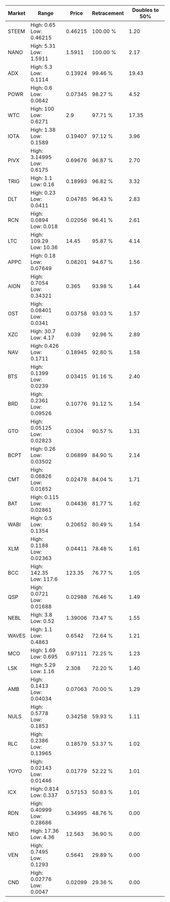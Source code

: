| Market | Range | Price| Retracement | Doubles to 50% |
| --- | --- | --- | --- | --- |
| STEEM | High: 0.65<br />Low: 0.46215 | 0.46215 | 100.00 % | 1.20 |
| NANO | High: 5.31<br />Low: 1.5911 | 1.5911 | 100.00 % | 2.17 |
| ADX | High: 5.3<br />Low: 0.1114 | 0.13924 | 99.46 % | 19.43 |
| POWR | High: 0.6<br />Low: 0.0642 | 0.07345 | 98.27 % | 4.52 |
| WTC | High: 100<br />Low: 0.6271 | 2.9 | 97.71 % | 17.35 |
| IOTA | High: 1.38<br />Low: 0.1589 | 0.19407 | 97.12 % | 3.96 |
| PIVX | High: 3.14995<br />Low: 0.6175 | 0.69676 | 96.87 % | 2.70 |
| TRIG | High: 1.1<br />Low: 0.16 | 0.18993 | 96.82 % | 3.32 |
| DLT | High: 0.23<br />Low: 0.0411 | 0.04785 | 96.43 % | 2.83 |
| RCN | High: 0.0894<br />Low: 0.018 | 0.02056 | 96.41 % | 2.61 |
| LTC | High: 109.29<br />Low: 10.36 | 14.45 | 95.87 % | 4.14 |
| APPC | High: 0.18<br />Low: 0.07649 | 0.08201 | 94.67 % | 1.56 |
| AION | High: 0.7054<br />Low: 0.34321 | 0.365 | 93.98 % | 1.44 |
| OST | High: 0.08401<br />Low: 0.0341 | 0.03758 | 93.03 % | 1.57 |
| XZC | High: 30.7<br />Low: 4.17 | 6.039 | 92.96 % | 2.89 |
| NAV | High: 0.426<br />Low: 0.1711 | 0.18945 | 92.80 % | 1.58 |
| BTS | High: 0.1399<br />Low: 0.0239 | 0.03415 | 91.16 % | 2.40 |
| BRD | High: 0.2361<br />Low: 0.09526 | 0.10776 | 91.12 % | 1.54 |
| GTO | High: 0.05125<br />Low: 0.02823 | 0.0304 | 90.57 % | 1.31 |
| BCPT | High: 0.26<br />Low: 0.03502 | 0.06899 | 84.90 % | 2.14 |
| CMT | High: 0.06826<br />Low: 0.01652 | 0.02478 | 84.04 % | 1.71 |
| BAT | High: 0.115<br />Low: 0.02861 | 0.04436 | 81.77 % | 1.62 |
| WABI | High: 0.5<br />Low: 0.1354 | 0.20652 | 80.49 % | 1.54 |
| XLM | High: 0.1188<br />Low: 0.02363 | 0.04411 | 78.48 % | 1.61 |
| BCC | High: 142.35<br />Low: 117.6 | 123.35 | 76.77 % | 1.05 |
| QSP | High: 0.0721<br />Low: 0.01688 | 0.02988 | 76.46 % | 1.49 |
| NEBL | High: 3.8<br />Low: 0.52 | 1.39006 | 73.47 % | 1.55 |
| WAVES | High: 1.1<br />Low: 0.4863 | 0.6542 | 72.64 % | 1.21 |
| MCO | High: 1.69<br />Low: 0.695 | 0.97111 | 72.25 % | 1.23 |
| LSK | High: 5.29<br />Low: 1.16 | 2.308 | 72.20 % | 1.40 |
| AMB | High: 0.1413<br />Low: 0.04034 | 0.07063 | 70.00 % | 1.29 |
| NULS | High: 0.5778<br />Low: 0.1853 | 0.34258 | 59.93 % | 1.11 |
| RLC | High: 0.2386<br />Low: 0.13965 | 0.18579 | 53.37 % | 1.02 |
| YOYO | High: 0.02143<br />Low: 0.01446 | 0.01779 | 52.22 % | 1.01 |
| ICX | High: 0.814<br />Low: 0.337 | 0.57153 | 50.83 % | 1.01 |
| RDN | High: 0.40999<br />Low: 0.28686 | 0.34995 | 48.76 % | 0.00 |
| NEO | High: 17.36<br />Low: 4.36 | 12.563 | 36.90 % | 0.00 |
| VEN | High: 0.7495<br />Low: 0.1293 | 0.5641 | 29.89 % | 0.00 |
| CND | High: 0.02776<br />Low: 0.0047 | 0.02099 | 29.36 % | 0.00 |
